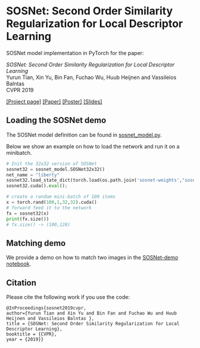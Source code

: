 # SOSNet: Second Order Similarity Regularization for Local Descriptor Learning

SOSNet model implementation in PyTorch for the paper:

_SOSNet: Second Order Similarity Regularization for Local Descriptor Learning_  
Yurun Tian, Xin Yu, Bin Fan, Fuchao Wu, Huub Heijnen and Vassileios Balntas  
CVPR 2019

[[Project page]](https://research.scape.io/sosnet/) [[Paper]](https://arxiv.org/abs/1904.05019) [[Poster]](imgs/sosnet-poster.pdf) [[Slides]](imgs/sosnet-oral.pdf)


## Loading the SOSNet demo
The SOSNet model definition can be found in [sosnet_model.py](sosnet_model.py).

Below we show an example on how to load the network and run it on a minibatch.


```python 
# Init the 32x32 version of SOSNet
sosnet32 = sosnet_model.SOSNet32x32()
net_name = "liberty"
sosnet32.load_state_dict(torch.load(os.path.join('sosnet-weights',"sosnet-32x32-"+net_name+".pth")))
sosnet32.cuda().eval();

# create a random mini-batch of 100 items
x = torch.rand(100,1,32,32).cuda()
# forward feed it to the network
fx = sosnet32(x)
print(fx.size())
# fx.size() -> (100,128)
```


## Matching demo
We provide a demo on how to match two images in the [SOSNet-demo notebook](SOSNet-demo.ipynb).

## Citation
Please cite the following work if you use the code:

```
@InProceedings{sosnet2019cvpr,
author={Yurun Tian and Xin Yu and Bin Fan and Fuchao Wu and Huub Heijnen and Vassileios Balntas },
title = {SOSNet: Second Order Similarity Regularization for Local Descriptor Learning},
booktitle = {CVPR},
year = {2019}}
```

